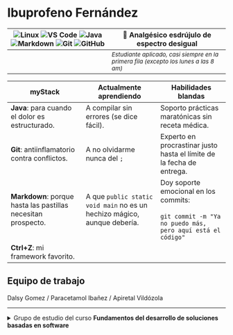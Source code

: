 # Ibuprofeno Fernández

<div align=center>

![Linux](https://img.shields.io/badge/Linux-FCC624?style=flat-square&logo=linux&logoColor=black) ![VS Code](https://img.shields.io/badge/VS_Code-007ACC?style=flat-square&logo=visual-studio-code&logoColor=white) ![Java](https://img.shields.io/badge/Java-ED8B00?style=flat-square&logo=openjdk&logoColor=white) ![Markdown](https://img.shields.io/badge/Markdown-000000?style=flat-square&logo=markdown&logoColor=white) ![Git](https://img.shields.io/badge/Git-F05032?style=flat-square&logo=git&logoColor=white) ![GitHub](https://img.shields.io/badge/GitHub-181717?style=flat-square&logo=github&logoColor=white)|💊 Analgésico esdrújulo de espectro desigual|
|-|-|
||<sub>*Estudiante aplicado, casi siempre en la primera fila (excepto los lunes a las 8 am)*</sub>|
</div>
  
|myStack|Actualmente aprendiendo|Habilidades blandas|
|-|-|-|
**Java**: para cuando el dolor es estructurado.|A compilar sin errores (se dice fácil).|Soporto prácticas maratónicas sin receta médica.
**Git**: antiinflamatorio contra conflictos.|A no olvidarme nunca del `;`|Experto en procrastinar justo hasta el límite de la fecha de entrega.
**Markdown**: porque hasta las pastillas necesitan prospecto.|A que `public static void main` no es un hechizo mágico, aunque debería.|Doy soporte emocional en los commits:<br><br>`git commit -m "Ya no puedo más, pero aquí está el código"`
**Ctrl+Z**: mi framework favorito.|

## Equipo de trabajo

Dalsy Gomez / Paracetamol Ibañez / Apiretal Vildózola 

---

<details>
<summary>Grupo de estudio del curso <b>Fundamentos del desarrollo de soluciones basadas en software</b></summary>


- Bisolvon Álvarez
- Flutox Castro
- Voltaren Díaz
- Ibuprofeno Fernández
- Espidifen García
- Dalsy Gómez
- Paracetamol Ibáñez
- Enantyum Jiménez
- Frenadol López
- Gelocatil Martínez
- Ventolin Moreno
- Primperán Navarro
- Fortasec Pérez
- Omeprazol Ramírez
- Nolotil Rodríguez
- Betadine Ruiz
- Almax Sánchez
- Aspirina Torres
- Apiretal Vildózola

</details>
